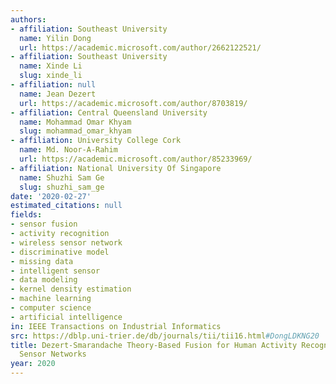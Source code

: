 ```yaml
---
authors:
- affiliation: Southeast University
  name: Yilin Dong
  url: https://academic.microsoft.com/author/2662122521/
- affiliation: Southeast University
  name: Xinde Li
  slug: xinde_li
- affiliation: null
  name: Jean Dezert
  url: https://academic.microsoft.com/author/8703819/
- affiliation: Central Queensland University
  name: Mohammad Omar Khyam
  slug: mohammad_omar_khyam
- affiliation: University College Cork
  name: Md. Noor-A-Rahim
  url: https://academic.microsoft.com/author/85233969/
- affiliation: National University Of Singapore
  name: Shuzhi Sam Ge
  slug: shuzhi_sam_ge
date: '2020-02-27'
estimated_citations: null
fields:
- sensor fusion
- activity recognition
- wireless sensor network
- discriminative model
- missing data
- intelligent sensor
- data modeling
- kernel density estimation
- machine learning
- computer science
- artificial intelligence
in: IEEE Transactions on Industrial Informatics
src: https://dblp.uni-trier.de/db/journals/tii/tii16.html#DongLDKNG20
title: Dezert-Smarandache Theory-Based Fusion for Human Activity Recognition in Body
  Sensor Networks
year: 2020
---
```

